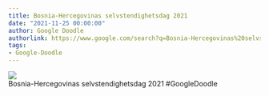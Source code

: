 ```yaml
---
title: Bosnia-Hercegovinas selvstendighetsdag 2021
date: "2021-11-25 00:00:00"
author: Google Doodle
authorlink: https://www.google.com/search?q=Bosnia-Hercegovinas%20selvstendighetsdag%202021
tags:
- Google-Doodle
---
```

<img src="https://www.google.com/logos/doodles/2021/bosnia-herzegovina-statehood-day-2021-6753651837109240-law.gif" referrerpolicy="no-referrer"><br>Bosnia-Hercegovinas selvstendighetsdag 2021 #GoogleDoodle